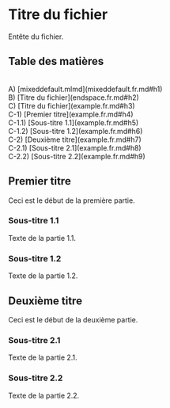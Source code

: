 # <a name="h3"></a>Titre du fichier

Entête du fichier.

## <a name="toc"></a>Table des matières

<br />
A) [mixeddefault.mlmd](mixeddefault.fr.md#h1)<br />
B) [Titre du fichier](endspace.fr.md#h2)<br />
C) [Titre du fichier](example.fr.md#h3)<br />
    C-1) [Premier titre](example.fr.md#h4)<br />
        C-1.1) [Sous-titre 1.1](example.fr.md#h5)<br />
        C-1.2) [Sous-titre 1.2](example.fr.md#h6)<br />
    C-2) [Deuxième titre](example.fr.md#h7)<br />
        C-2.1) [Sous-titre 2.1](example.fr.md#h8)<br />
        C-2.2) [Sous-titre 2.2](example.fr.md#h9)

## <a name="h4"></a>Premier titre

Ceci est le début de la première partie.

### <a name="h5"></a>Sous-titre 1.1

Texte de la partie 1.1.

### <a name="h6"></a>Sous-titre 1.2

Texte de la partie 1.2.

## <a name="h7"></a>Deuxième titre

Ceci est le début de la deuxième partie.

### <a name="h8"></a>Sous-titre 2.1

Texte de la partie 2.1.

### <a name="h9"></a>Sous-titre 2.2

Texte de la partie 2.2.
